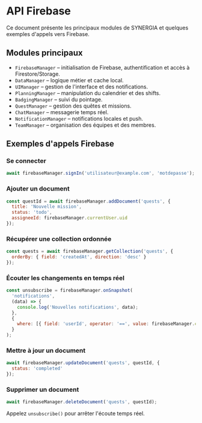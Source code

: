 # API Firebase

Ce document présente les principaux modules de SYNERGIA et quelques exemples d'appels vers Firebase.

## Modules principaux

- `FirebaseManager` – initialisation de Firebase, authentification et accès à Firestore/Storage.
- `DataManager` – logique métier et cache local.
- `UIManager` – gestion de l'interface et des notifications.
- `PlanningManager` – manipulation du calendrier et des shifts.
- `BadgingManager` – suivi du pointage.
- `QuestManager` – gestion des quêtes et missions.
- `ChatManager` – messagerie temps réel.
- `NotificationManager` – notifications locales et push.
- `TeamManager` – organisation des équipes et des membres.

## Exemples d'appels Firebase

### Se connecter
```javascript
await firebaseManager.signIn('utilisateur@example.com', 'motdepasse');
```

### Ajouter un document
```javascript
const questId = await firebaseManager.addDocument('quests', {
  title: 'Nouvelle mission',
  status: 'todo',
  assigneeId: firebaseManager.currentUser.uid
});
```

### Récupérer une collection ordonnée
```javascript
const quests = await firebaseManager.getCollection('quests', {
  orderBy: { field: 'createdAt', direction: 'desc' }
});
```

### Écouter les changements en temps réel
```javascript
const unsubscribe = firebaseManager.onSnapshot(
  'notifications',
  (data) => {
    console.log('Nouvelles notifications', data);
  },
  {
    where: [{ field: 'userId', operator: '==', value: firebaseManager.currentUser.uid }]
  }
);
```

### Mettre à jour un document
```javascript
await firebaseManager.updateDocument('quests', questId, {
  status: 'completed'
});
```

### Supprimer un document
```javascript
await firebaseManager.deleteDocument('quests', questId);
```

Appelez `unsubscribe()` pour arrêter l'écoute temps réel.
